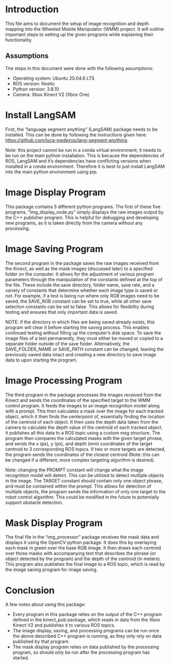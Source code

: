 # Introduction

This file aims to document the setup of image recognition and depth mapping into the Wheeled Mobile Manipulator (WMM) project. It will outline important steps to setting up the given programs while explaining their functionality.

## Assumptions

The steps in this document were done with the following assumptions:

- Operating system: Ubuntu 20.04.6 LTS
- ROS version: Noetic
- Python version: 3.8.10
- Camera: Xbox Kinect V2 (Xbox One)

# Install LangSAM

First, the “language segment anything” (LangSAM) package needs to be installed. This can be done by following the instructions given here: https://github.com/luca-medeiros/lang-segment-anything.

Note: this project cannot be run in a conda virtual environment; it needs to be run on the main python installation. This is because the dependencies of ROS, LangSAM and it’s dependencies have conflicting versions when installed in a conda environment. Therefore it is best to just install LangSAM into the main python environment using pip.

# Image Display Program

This package contains 5 different python programs. The first of these five programs, “img_display_node.py” simply displays the raw images output by the C++ publisher program. This is helpful for debugging and developing new programs, as it is taken directly from the camera without any processing.

# Image Saving Program

The second program in the package saves the raw images received from the Kinect, as well as the mask images (discussed later) to a specified folder on the computer. It allows for the adjustment of various program parameters through the manipulation of the constants defined at the top of the file. These include the save directory, folder name, save rate, and a variety of constants that determine whether each image type is saved or not. For example, if a test is being run where only RGB images need to be saved, the SAVE_RGB constant can be set to true, while all other save selection constants can be set to false. This allows for flexibility during testing and ensures that only important data is saved.

NOTE: if the directory in which files are being saved already exists, this program will clear it before starting the saving process. This enables continued testing without filling up the computer’s disk space. To save the image files of a test permanently, they must either be moved or copied to a separate folder outside of the save folder. Alternatively, the SAVE_FOLDER_NAME or SAVE_PATH constant can be changed, leaving the previously saved data intact and creating a new directory to save image data to upon starting the program.

# Image Processing Program

The third program in the package processes the images received from the Kinect and sends the coordinates of the specified target to the WMM control program. It feeds the images to an image recognition model along with a prompt. This then calculates a mask over the image for each tracked object, which it then finds the centerpoint of, essentially finding the location of the centroid of each object. It then uses the depth data taken from the camera to calculate the depth value of the centroid of each tracked object. It publishes all this data to a ROS topic using a custom msg structure. The program then compares the calculated masks with the given target phrase, and sends the x (px), y (px), and depth (mm) coordinates of the target centroid to 3 corresponding ROS topics. If two or more targets are detected, the program sends the coordinates of the closest centroid (Note: this can be changed if a different, more complex targeting algorithm is desired).

Note: changing the PROMPT constant will change what the image recognition model will detect. This can be utilized to detect multiple objects in the image. The TARGET constant should contain only one object phrase, and must be contained within the prompt. This allows for detection of multiple objects, the program sends the information of only one target to the robot control algorithm. This could be modified in the future to potentially support obstacle detection.

# Mask Display Program

The final file in the “img_processor” package receives the mask data and displays it using the OpenCV python package. It does this by overlaying each mask in green over the base RGB image. It then draws each centroid over those masks with accompanying text that describes the phrase (or object detected by the program) and the depth of the centroid (in meters). This program also publishes the final image to a ROS topic, which is read by the image saving program for image saving.

# Conclusion

A few notes about using this package:

- Every program in this package relies on the output of the C++ program defined in the kinect_pub package, which reads in data from the Xbox Kinect V2 and publishes it to various ROS topics.
- The image display, saving, and processing programs can be run once the above described C++ program is running, as they only rely on data published by that program.
- The mask display program relies on data published by the processing program, so should only be run after the processing program has started.
